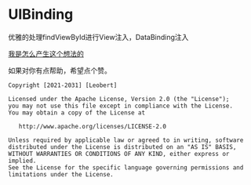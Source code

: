 # UIBinding

优雅的处理findViewById进行View注入，DataBinding注入

[我是怎么产生这个想法的](https://juejin.cn/post/6920515331035561998)

如果对你有点帮助，希望点个赞。

```
Copyright [2021-2031] [Leobert]

Licensed under the Apache License, Version 2.0 (the "License");
you may not use this file except in compliance with the License.
You may obtain a copy of the License at

   http://www.apache.org/licenses/LICENSE-2.0

Unless required by applicable law or agreed to in writing, software
distributed under the License is distributed on an "AS IS" BASIS,
WITHOUT WARRANTIES OR CONDITIONS OF ANY KIND, either express or implied.
See the License for the specific language governing permissions and
limitations under the License.
```
